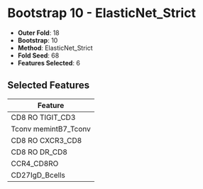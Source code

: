 # Bootstrap 10 - ElasticNet_Strict

- **Outer Fold**: 18
- **Bootstrap**: 10
- **Method**: ElasticNet_Strict
- **Fold Seed**: 68
- **Features Selected**: 6

## Selected Features

| Feature |
|---------|
| CD8 RO TIGIT_CD3 |
| Tconv memintB7_Tconv |
| CD8 RO CXCR3_CD8 |
| CD8 RO DR_CD8 |
| CCR4_CD8RO |
| CD27IgD_Bcells |
